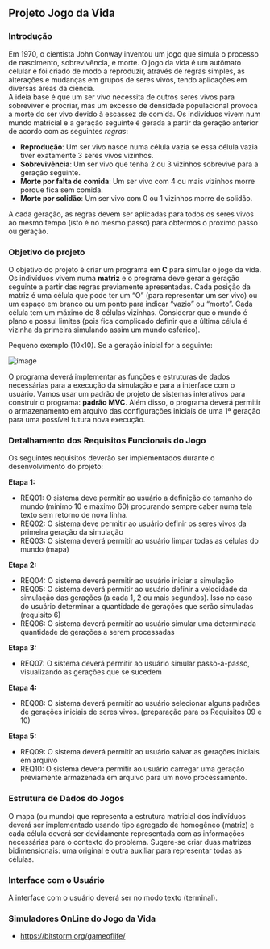## Projeto Jogo da Vida 
### Introdução
  Em 1970, o cientista John Conway inventou um jogo que simula o processo de 
nascimento, sobrevivência, e morte. O jogo da vida é um autômato celular e foi criado de modo 
a reproduzir, através de regras simples, as alterações e mudanças em grupos de seres vivos, tendo aplicações em diversas áreas da ciência.<br>
  A ideia base é que um ser vivo necessita de outros seres vivos para sobreviver e procriar, mas 
um excesso de densidade populacional provoca a morte do ser vivo devido à escassez de comida. 
Os indivíduos vivem num mundo matricial e a geração seguinte é gerada a partir da geração 
anterior de acordo com as seguintes _regras_: <br>
* **Reprodução**: Um ser vivo nasce numa célula vazia se essa célula vazia tiver exatamente 
3 seres vivos vizinhos. 
* **Sobrevivência**: Um ser vivo que tenha 2 ou 3 vizinhos sobrevive para a geração seguinte. 
* **Morte por falta de comida**: Um ser vivo com 4 ou mais vizinhos morre porque fica sem 
comida. 
* **Morte por solidão**: Um ser vivo com 0 ou 1 vizinhos morre de solidão. <br>

A cada geração, as regras devem ser aplicadas para todos os seres vivos ao mesmo tempo 
(isto é no mesmo passo) para obtermos o próximo passo ou geração. 
### Objetivo do projeto
O objetivo do projeto é criar um programa em **C** para simular o jogo da vida. Os 
indivíduos vivem numa **matriz** e o programa deve gerar a geração seguinte a partir das regras 
previamente apresentadas. Cada posição da matriz é uma célula que pode ter um “O” (para 
representar um ser vivo) ou um espaço em branco ou um ponto para indicar “vazio” ou “morto”. 
Cada célula tem um máximo de 8 células vizinhas. Considerar que o mundo é plano e possui 
limites (pois fica complicado definir que a última célula é vizinha da primeira simulando assim 
um mundo esférico).

Pequeno exemplo (10x10). Se a geração inicial for a seguinte:<br>

![image](https://user-images.githubusercontent.com/89160221/209855313-85b2190d-b5a5-4bbc-9c8e-695e846ed3fb.png)


O programa deverá implementar as funções e estruturas de dados necessárias para a 
execução da simulação e para a interface com o usuário. Vamos usar um padrão de projeto de 
sistemas interativos para construir o programa: **padrão MVC**. Além disso, o programa deverá 
permitir o armazenamento em arquivo das configurações iniciais de uma 1ª geração para uma 
possível futura nova execução. 

### Detalhamento dos Requisitos Funcionais do Jogo
Os seguintes requisitos deverão ser implementados durante o desenvolvimento do projeto:

**Etapa 1:**
* REQ01: O sistema deve permitir ao usuário a definição do tamanho do mundo (mínimo 
10 e máximo 60) procurando sempre caber numa tela texto sem retorno de nova linha.
* REQ02: O sistema deve permitir ao usuário definir os seres vivos da primeira geração da 
simulação
* REQ03: O sistema deverá permitir ao usuário limpar todas as células do mundo (mapa)

**Etapa 2:**
* REQ04: O sistema deverá permitir ao usuário iniciar a simulação
* REQ05: O sistema deverá permitir ao usuário definir a velocidade da simulação das 
gerações (a cada 1, 2 ou mais segundos). Isso no caso do usuário determinar a quantidade 
de gerações que serão simuladas (requisito 6)
* REQ06: O sistema deverá permitir ao usuário simular uma determinada quantidade de 
gerações a serem processadas

**Etapa 3:**
* REQ07: O sistema deverá permitir ao usuário simular passo-a-passo, visualizando as 
gerações que se sucedem

**Etapa 4:**
* REQ08: O sistema deverá permitir ao usuário selecionar alguns padrões de gerações 
iniciais de seres vivos. (preparação para os Requisitos 09 e 10)

**Etapa 5:**
* REQ09: O sistema deverá permitir ao usuário salvar as gerações iniciais em arquivo
* REQ10: O sistema deverá permitir ao usuário carregar uma geração previamente 
armazenada em arquivo para um novo processamento.
### Estrutura de Dados do Jogos
O mapa (ou mundo) que representa a estrutura matricial dos indivíduos deverá ser implementado
usando tipo agregado de homogêneo (matriz) e cada célula deverá ser devidamente representada
com as informações necessárias para o contexto do problema. Sugere-se criar duas matrizes 
bidimensionais: uma original e outra auxiliar para representar todas as células.
### Interface com o Usuário
A interface com o usuário deverá ser no modo texto (terminal).
### Simuladores OnLine do Jogo da Vida
* https://bitstorm.org/gameoflife/
